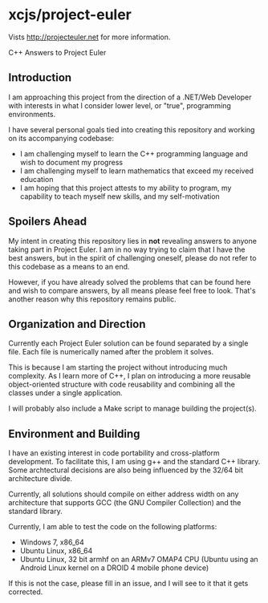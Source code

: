 xcjs/project-euler
==================

Vists <http://projecteuler.net> for more information.

C++ Answers to Project Euler

Introduction
------------

I am approaching this project from the direction of a .NET/Web Developer with
interests in what I consider lower level, or "true", programming environments.

I have several personal goals tied into creating this repository and working on
its accompanying codebase:

* I am challenging myself to learn the C++ programming language and wish to
document my progress
* I am challenging myself to learn mathematics that exceed my received
education
* I am hoping that this project attests to my ability to program, my
capability to teach myself new skills, and my self-motivation

Spoilers Ahead
--------------

My intent in creating this repository lies in __not__ revealing answers to 
anyone taking part in Project Euler. I am in no way trying to claim that
I have the best answers, but in the spirit of challenging oneself, please do
not refer to this codebase as a means to an end.

However, if you have already solved the problems that can be found here and
wish to compare answers, by all means please feel free to look. That's another
reason why this repository remains public.

Organization and Direction
--------------------------

Currently each Project Euler solution can be found separated by a single file. 
Each file is numerically named after the problem it solves.

This is because I am starting the project without introducing much complexity. 
As I learn more of C++, I plan on introducing a more reusable object-oriented 
structure with code reusability and combining all the classes under a single 
application.

I will probably also include a Make script to manage building the project(s).

Environment and Building
------------------------

I have an existing interest in code portability and cross-platform development. 
To facilitate this, I am using g++ and the standard C++ library. Some 
archtectural decisions are also being influenced by the 32/64 bit architecture 
divide.

Currently, all solutions should compile on either address width on any 
architecture that supports GCC (the GNU Compiler Collection) and the standard 
library.

Currently, I am able to test the code on the following platforms:

* Windows 7, x86_64
* Ubuntu Linux, x86_64
* Ubuntu Linux,  32 bit armhf on an ARMv7 OMAP4 CPU (Ubuntu using an Android
Linux kernel on a DROID 4 mobile phone device)

If this is not the case, please fill in an issue, and I will see to it that it 
gets corrected.

